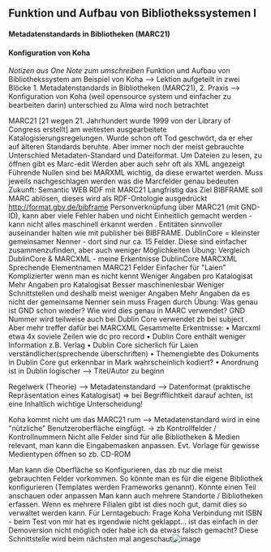 ## Funktion und Aufbau von Bibliothekssystemen I ##
#### Metadatenstandards in Bibliotheken (MARC21)

#### Konfiguration von Koha


_Notizen aus One Note zum umschreiben_
Funktion und Aufbau von Bibliothekssystem am Beispiel von Koha --> Lektion aufgeteilt in zwei Blöcke 1. Metadatenstandards in Bibliotheken (MARC21), 2. Praxis --> Konfiguration von Koha (weil opensource system und einfacher zu bearbeiten darin) unterschied zu Alma wird noch betrachtet

MARC21 [21 wegen 21. Jahrhundert wurde 1999 von der Library of Congress erstellt] am weitesten ausgearbeitete Katalogisierungsregelungen. Wurde schon oft Tod geschwört, da er eher auf älteren Standards beruhte. Aber immer noch der meist gebrauchte
Unterschied Metadaten-Standard und Dateiformat. Um Dateien zu lesen, zu öffnen gibt es Marc-edit
Werden aber auch sehr oft als XML angezeigt
Führende Nullen sind bei MARXML wichtig, da diese erwartet werden. Muss jeweils nachgeschlagen werden was die Marcfelder genau bedeuten
Zukunft: Semantic WEB RDF mit MARC21
Langfristig das Ziel BIBFRAME soll MARC ablösen, dieses wird als RDF-Ontologie ausgedrückt http://format.gbv.de/bibframe 
Personverknüpfung über MARC21 (mit GND-ID), kann aber viele Fehler haben und nicht Einheitlich gemacht werden - kann nicht alles maschinell erkannt werden . Entitäten sinnvoller auseinander halten wie mit publisher bei BIBFRAME.
DublinCore = kleinster gemeinsamer Nenner - dort sind nur ca. 15 Felder. Diese sind einfacher zusammenzufinden, aber auch weniger Möglichkeiten
Übung: Vergleich DublinCore & MARCXML - meine Erkentnisse
DublinCore	MARCXML
Sprechende Elementnamen	MARC21 Felder
Einfacher für "Laien"	Komplizierter wenn man es nicht kennt
Weniger Angaben pro Katalogisat	Mehr Angaben pro Katalogisat
	Besser maschinenlesbar
Weniger Schnittstellen und deshalb meist weniger Angaben	Mehr Angaben da es nicht der gemeinsame Nenner sein muss
Fragen durch Übung:
Was genau ist GND schon wieder? Wie wird dies genau in MARC verwendet? GND Nummer wird teilweise auch bei Dublin Core verwendet zb bei subject . Aber mehr treffer dafür bei MARCXML
Gesammelte Erkentnisse:
	• Marcxml etwa 4x soviele Zeilen wie dc pro record
	• Dublin Core enthält weniger Information z.B. Verlag
	• Dublin Core sicherlich für Laien verständlicher(sprechende überschriften)
	• Themengiebte des Dokuments in Dublin Core gut erkennbar in Mark wahrscheinlich kodiert?
	• Anordnung ist in Dublin logischer --> Titel/Autor zu beginn

Regelwerk (Theorie) --> Metadatenstandard --> Datenformat (praktische Repräsentation eines Katalogisat)
=> bei Begrifflichtkeit darauf achten, ist eine Inhaltlich wichtige Unterscheidung!

Koha kommt nicht um das MARC21 rum --> Metadatenstandard wird in eine "nützliche" Benutzeroberfläche eingfügt. -> zb Kontrollfelder / Kontrollnummern
Nicht alle Felder sind für alle Bibliotheken & Medien relevant, man kann die Eingabemasken anpassen. Evt. Vorlage für gewisse Medientypen öffnen so
zb. CD-ROM

Man kann die Oberfläche so Konfigurieren, das zb nur die meist gebrauchten Felder vorkommen. So könnte man es für die eigene Bibliothek konfigurieren (Templates werden Frameworks genannt). Könnte einen Teil anschauen oder anpassen
Man kann auch mehrere Standorte / Bibliotheken erfassen. Wenn es mehrere Filialen gibt ist dies noch gut, damit dies so verwaltet werden kann.
Für Lerntagebuch: Frage Koha Verbindung mit ISBN - beim Test von mir hat es irgendwie nicht geklappt… ist das einfach in der Demoversion nicht möglich oder habe ich da etwas falsch gemacht?
Diese Schnittstelle wird beim nächsten mal angeschaut![image](https://user-images.githubusercontent.com/90840517/229836110-1582db67-0c4e-46a8-8d0a-ad77f1365eb8.png)
